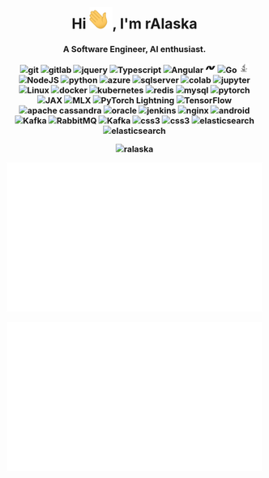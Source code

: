 
<!--
### Hi there 👋

**ralaska/ralaska** is a ✨ _special_ ✨ repository because its `README.md` (this file) appears on your GitHub profile.

Here are some ideas to get you started:

- 🔭 I’m currently working on ...
- 🌱 I’m currently learning ...
- 👯 I’m looking to collaborate on ...
- 🤔 I’m looking for help with ...
- 💬 Ask me about ...
- 📫 How to reach me: ...
- 😄 Pronouns: ...
- ⚡ Fun fact: ...
-->
<h1 align="center">Hi <img width="45" src="waving_hand.gif">, I'm rAlaska </h1>
<h3 align="center">A Software Engineer, AI enthusiast.
<p align="center">
 <img src="https://img.icons8.com/color/48/000000/git.png" alt="git" width="20" height="20"/> 
 <img src="https://img.icons8.com/color/48/000000/gitlab.png" alt="gitlab" width="20" height="20"/>
 <img src="https://raw.githubusercontent.com/vorillaz/devicons/master/!SVG/jquery_logo.svg" alt="jquery" width="20" height="20" />
 <img src="https://pbs.twimg.com/profile_images/1648471227416346625/v84A9gXA_400x400.png" alt="Typescript" width="20" height="20" />
 <img src="https://img.icons8.com/color/48/000000/angularjs.png" alt="Angular" width="20" height="20"/>
 <img src="https://raw.githubusercontent.com/vorillaz/devicons/master/!SVG/dotnet.svg" alt=".Net" width="20" height="20"/>
 <img src="https://www.vectorlogo.zone/logos/golang/golang-ar21.svg" alt="Go" height="20"/>
 <img src="https://raw.githubusercontent.com/vorillaz/devicons/master/!SVG/java.svg" alt="JAVA" width="20" height="20"/> 
 <img src="https://img.icons8.com/color/48/000000/nodejs.png" alt="NodeJS" width="20" height="20"/> 
 <img src="https://img.icons8.com/color/48/000000/python.png" alt="python" width="20" height="20"/>
 <img src="https://img.icons8.com/color/48/000000/azure-1.png" alt="azure" width="20" height="20" />
 <img src="https://img.icons8.com/?size=48&id=laYYF3dV0Iew&format=png" alt="sqlserver" width="20" height="20" />
 <img src="https://img.icons8.com/?size=48&id=lOqoeP2Zy02f&format=png" alt="colab" width="20" height="20" />
 <img src="https://img.icons8.com/?size=48&id=J0SgMWzAxqFj&format=png" alt="jupyter" width="20" height="20" />
 <img src="https://img.icons8.com/color/48/000000/linux.png" alt="Linux" width="20" height="20" />
 <img src="https://img.icons8.com/color/48/000000/docker.png" alt="docker" width="20" height="20" /> 
 <img src="https://img.icons8.com/?size=120&id=cvzmaEA4kC0o&format=png" alt="kubernetes" width="20" height="20" /> 
 <img src="https://img.icons8.com/?size=120&id=pHS3eRpynIRQ&format=png" alt="redis" width="20" height="20" /> 
 <img src="https://img.icons8.com/?size=120&id=UFXRpPFebwa2&format=png" alt="mysql" width="20" height="20" /> 
 <img src="https://www.vectorlogo.zone/logos/pytorch/pytorch-icon.svg" alt="pytorch" height="20" /> 
 <img src="https://jax.readthedocs.io/en/latest/_static/jax_logo_250px.png" alt="JAX" height="20"/>
 <img src="https://ml-explore.github.io/mlx/build/html/_static/mlx_logo_dark.png" alt="MLX" width="20" height="20"/>
 <img src="https://avatars.githubusercontent.com/u/58386951" alt="PyTorch Lightning" width="20" height="20" /> 
 <img src="https://www.vectorlogo.zone/logos/tensorflow/tensorflow-icon.svg" alt="TensorFlow" width="20" height="20" />
 <imb src="https://avatars.githubusercontent.com/u/34455048" alt="Keras" width="20" height="20" /> 
 <img src="https://www.vectorlogo.zone/logos/apache_cassandra/apache_cassandra-ar21.svg" alt="apache cassandra" width="20" height="20" /> 
 <img src="https://img.icons8.com/color/64/000000/oracle-logo.png" alt="oracle" width="20" height="20" /> 
 <img src="https://img.icons8.com/color/48/000000/jenkins.png" alt="jenkins" width="20" height="20" /> 
 <img src="https://img.icons8.com/color/48/000000/nginx.png" alt="nginx" width="20" height="20" />
 <img src="https://img.icons8.com/fluent/48/000000/android-os.png" alt="android" width="20" height="20" />
 <img src="https://www.vectorlogo.zone/logos/apache_kafka/apache_kafka-ar21.svg" alt="Kafka" width="30" height="20" />
 <img src="https://www.vectorlogo.zone/logos/rabbitmq/rabbitmq-icon.svg" alt="RabbitMQ" width="30" height="20" />
 <img src="https://img.icons8.com/?size=48&id=20909&format=png" alt="Kafka" width="30" height="20" />
 <img src="https://img.icons8.com/dusk/48/000000/css3.png" alt="css3" width="20" height="20" />
 <img src="https://img.icons8.com/?size=48&id=QBqFNfPPB2Kx&format=png" alt="css3" width="20" height="20" />
 <img src="https://img.icons8.com/color/48/000000/elasticsearch.png" alt="elasticsearch" width="20" height="20" />
 <img src="https://img.icons8.com/?size=48&id=viVPreeQBfSH&format=png" alt="elasticsearch" width="20" height="20" />
</p>
<p align="center">

   <img src="https://komarev.com/ghpvc/?username=ralaska" alt="ralaska" />
<!--    <a href="https://twitter.com/intent/follow?screen_name=ralaska"><img src="https://img.shields.io/badge/--twitter?label=Twitter&logo=Twitter&style=social" alt="@ralaska" /></a>
   <a href="https://www.linkedin.com/in/ralaska"><img src="https://img.shields.io/badge/--linkedin?label=LinkedIn&logo=LinkedIn&style=social" alt="@ralaska" /></a> -->
</p>

<!-- # My public workds
- 👨‍💻 All of my projects are available [here](https://github.com/ralaska?tab=repositories) -->
 
![](https://raw.githubusercontent.com/ralaska/github-stats/master/generated/overview.svg#gh-dark-mode-only)
 
![](https://raw.githubusercontent.com/ralaska/github-stats/master/generated/languages.svg#gh-dark-mode-only)

<!-- <p align="center"> 
  <img src="https://github-readme-stats.vercel.app/api?username=ralaska&show_icons=true" alt="ralaska" />
  <img src="https://github-readme-stats.vercel.app/api/top-langs/?username=ralaska&layout=compact" alt="ralaska" />
</p> -->

<!-- <p align="center">
  <a href="https://www.ralaska.com/" target="blank"><img align="center" src="https://img.icons8.com/color/48/000000/domain--v1.png" alt="https://www.ralaska.com/" height="32" width="32" /></a>
<a href="https://www.linkedin.com/in/ralaska/" target="blank"><img align="center" src="https://img.icons8.com/color/48/000000/linkedin.png" alt="https://www.linkedin.com/in/ralaska/" height="32" width="32" /></a>
 <a href="https://twitter.com/intent/follow?screen_name=ralaska" target="blank"><img align="center" src="https://img.icons8.com/color/48/000000/twitter.png" alt="https://twitter.com/ralaska" height="32" width="32" /></a>

</p> -->
